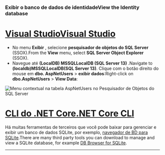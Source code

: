 ### <a name="view-the-identity-database"></a><span data-ttu-id="39353-101">Exibir o banco de dados de identidade</span><span class="sxs-lookup"><span data-stu-id="39353-101">View the Identity database</span></span>

# <a name="visual-studio"></a>[<span data-ttu-id="39353-102">Visual Studio</span><span class="sxs-lookup"><span data-stu-id="39353-102">Visual Studio</span></span>](#tab/visual-studio) 

* <span data-ttu-id="39353-103">No menu **Exibir** , selecione **pesquisador de objetos do SQL Server** (SSOX).</span><span class="sxs-lookup"><span data-stu-id="39353-103">From the **View** menu, select **SQL Server Object Explorer** (SSOX).</span></span>
* <span data-ttu-id="39353-104">Navegue até **(LocalDB) MSSQLLocalDB (SQL Server 13)** .</span><span class="sxs-lookup"><span data-stu-id="39353-104">Navigate to **(localdb)MSSQLLocalDB(SQL Server 13)**.</span></span> <span data-ttu-id="39353-105">Clique com o botão direito do mouse em **dbo. AspNetUsers** > **exibir dados**:</span><span class="sxs-lookup"><span data-stu-id="39353-105">Right-click on **dbo.AspNetUsers** > **View Data**:</span></span>

![Menu contextual na tabela AspNetUsers no Pesquisador de Objetos do SQL Server](~/security/authentication/accconfirm/_static/ssox.png)

# <a name="net-core-cli"></a>[<span data-ttu-id="39353-107">CLI do .NET Core</span><span class="sxs-lookup"><span data-stu-id="39353-107">.NET Core CLI</span></span>](#tab/netcore-cli)

<span data-ttu-id="39353-108">Há muitas ferramentas de terceiros que você pode baixar para gerenciar e exibir um banco de dados SQLite, por exemplo, [navegador de BD para SQLite](https://sqlitebrowser.org/).</span><span class="sxs-lookup"><span data-stu-id="39353-108">There are many third party tools you can download to manage and view a SQLite database, for example [DB Browser for SQLite](https://sqlitebrowser.org/).</span></span>

---